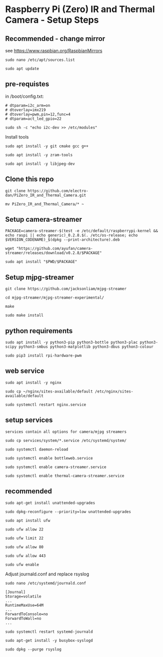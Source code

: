 # Raspberry Pi (Zero) IR and Thermal Camera - Setup Steps

## Recommended - change mirror
see https://www.raspbian.org/RaspbianMirrors

`sudo nano /etc/apt/sources.list`

`sudo apt update`

## pre-requistes 
in /boot/config.txt:

```
# dtparam=i2c_arm=on
# dtoverlay=imx219
# dtoverlay=pwm,pin=12,func=4
# dtparam=act_led_gpio=22
```

`sudo sh -c "echo i2c-dev >> /etc/modules"`

Install tools

`sudo apt install -y git cmake gcc g++`

`sudo apt install -y zram-tools`

`sudo apt install -y libjpeg-dev`

## Clone this repo
`git clone https://github.com/electro-dan/PiZero_IR_and_Thermal_Camera.git`

`mv PiZero_IR_and_Thermal_Camera/* ~`

## Setup camera-streamer
`PACKAGE=camera-streamer-$(test -e /etc/default/raspberrypi-kernel && echo raspi || echo generic)_0.2.8.$(. /etc/os-release; echo $VERSION_CODENAME)_$(dpkg --print-architecture).deb`

`wget "https://github.com/ayufan/camera-streamer/releases/download/v0.2.8/$PACKAGE"`

`sudo apt install "$PWD/$PACKAGE"`

## Setup mjpg-streamer
`git clone https://github.com/jacksonliam/mjpg-streamer`

`cd mjpg-streamer/mjpg-streamer-experimental/`

`make`

`sudo make install`

## python requirements
`sudo apt install -y python3-pip python3-bottle python3-plac python3-scipy python3-smbus python3-matplotlib python3-dbus python3-colour`

`sudo pip3 install rpi-hardware-pwm`

## web service
`sudo apt install -y nginx`

`sudo cp ~/nginx/sites-available/default /etc/nginx/sites-available/default`

`sudo systemctl restart nginx.service`

## setup services
`services contain all options for camera/mjpg streamers`

`sudo cp services/system/*.service /etc/systemd/system/`

`sudo systemctl daemon-reload`

`sudo systemctl enable bottleweb.service`

`sudo systemctl enable camera-streamer.service`

`sudo systemctl enable thermal-camera-streamer.service`

## recommended
`sudo apt-get install unattended-upgrades`

`sudo dpkg-reconfigure --priority=low unattended-upgrades`

`sudo apt install ufw`

`sudo ufw allow 22`

`sudo ufw limit 22`

`sudo ufw allow 80`

`sudo ufw allow 443`

`sudo ufw enable`

Adjust journald.conf and replace rsyslog

`sudo nano /etc/systemd/journald.conf`

```
[Journal]
Storage=volatile
...
RuntimeMaxUse=64M
...
ForwardToConsole=no
ForwardToWall=no
...
```

`sudo systemctl restart systemd-journald`

`sudo apt-get install -y busybox-syslogd`

`sudo dpkg --purge rsyslog`